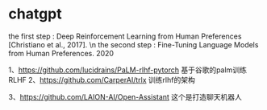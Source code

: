 # chatgpt
the first step :  Deep Reinforcement Learning from Human Preferences [Christiano et al., 2017].
\n
the second step : Fine-Tuning Language Models from Human Preferences. 2020


1、https://github.com/lucidrains/PaLM-rlhf-pytorch 基于谷歌的palm训练RLHF
2、https://github.com/CarperAI/trlx 训练rlhf的架构


3、https://github.com/LAION-AI/Open-Assistant
这个是打造聊天机器人

